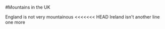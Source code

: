 #Mountains in the UK

England is not very mountainous
<<<<<<< HEAD
Ireland isn't
another line
one more
